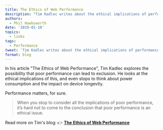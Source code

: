 ```yaml
---
title: The Ethics of Web Performance
description: "Tim Kadlec writes about the ethical implications of performance on the web"
authors:
  - Phil Hawksworth
date: '2019-01-10'
topics:
  - links
tags:
  - Performance
tweet: 'Tim Kadlec writes about the ethical implications of performance on the web'
format: blog
---
```

In his article "The Ethics of Web Performance", Tim Kadlec explores the possibility that poor performance can lead to exclusion. He looks at the ethical implications of this, and even stops to think about power consumption and the impact on device longevity.

Performance matters, for sure.

> When you stop to consider all the implications of poor performance, it’s hard not to come to the conclusion that poor performance is an ethical issue.

Read more on Tim's blog: 👉 [**The Ethics of Web Performance**](https://timkadlec.com/remembers/2019-01-09-the-ethics-of-performance/)
